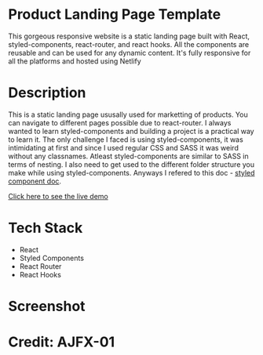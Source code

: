 # Product Landing Page Template

This gorgeous responsive website is a static landing page built with React, styled-components, react-router, and react hooks. All the components are reusable and can be used for any dynamic content. It's fully responsive for all the platforms and hosted using Netlify

# Description 

This is a static landing page ususally used for marketting of products. You can navigate to different pages possible due to react-router. I always wanted to learn styled-components and building a project is a practical way to learn it.
The only challenge I faced is using styled-components, it was intimidating at first and since I used regular CSS and SASS it was weird without any classnames. Atleast styled-components are similar to SASS in terms of nesting. I also need to get used to the different folder structure you make while using styled-components. Anyways I refered to this doc - [styled component doc](https://styled-components.com/).


[Click here to see the live demo](https:/)

# Tech Stack
* React
* Styled Components
* React Router
* React Hooks

# Screenshot

# Credit: AJFX-01
